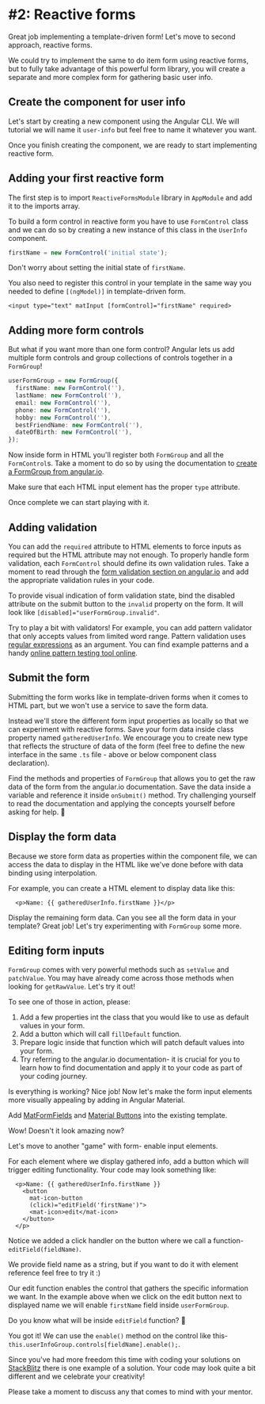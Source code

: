 # \#2: Reactive forms

Great job implementing a template-driven form! Let's move to second approach, reactive forms.

We could try to implement the same to do item form using reactive forms, but to fully take advantage of this powerful form library, you will create a separate and more complex form for gathering basic user info.

## Create the component for user info

Let's start by creating a new component using the Angular CLI. We will tutorial we will name it `user-info` but feel free to name it whatever you want.

Once you finish creating the component, we are ready to start implementing reactive form.

## Adding your first reactive form

The first step is to import `ReactiveFormsModule` library in `AppModule` and add it to the imports array.

To build a form control in reactive form you have to use `FormControl` class and we can do so by creating a new instance of this class in the `UserInfo` component.

```typescript
firstName = new FormControl('initial state');
```

Don't worry about setting the initial state of `firstName`.

You also need to register this control in your template in the same way you needed to define `[(ngModel)]` in template-driven form.

```markup
<input type="text" matInput [formControl]="firstName" required>
```

## Adding more form controls

But what if you want more than one form control? Angular lets us add multiple form controls and group collections of controls together in a `FormGroup`!

```typescript
userFormGroup = new FormGroup({
  firstName: new FormControl(''),
  lastName: new FormControl(''),
  email: new FormControl(''),
  phone: new FormControl(''),
  hobby: new FormControl(''),
  bestFriendName: new FormControl(''),
  dateOfBirth: new FormControl(''),
});
```

Now inside form in HTML you'll register both `FormGroup` and all the `FormControl`s. Take a moment to do so by using the documentation to [create a FormGroup from angular.io](https://angular.io/guide/reactive-forms#step-1-creating-a-formgroup-instance).

Make sure that each HTML input element has the proper `type` attribute.

Once complete we can start playing with it.

## Adding validation

You can add the `required` attribute to HTML elements to force inputs as required but the HTML attribute may not enough. To properly handle form validation, each `FormControl` should define its own validation rules. Take a moment to read through the [form validation section on angular.io](https://angular.io/guide/form-validation) and add the appropriate validation rules in your code.

To provide visual indication of form validation state, bind the disabled attribute on the submit button to the `invalid` property on the form. It will look like `[disabled]="userFormGroup.invalid"`.

Try to play a bit with validators! For example, you can add pattern validator that only accepts values from limited word range. Pattern validation uses [regular expressions](https://en.wikipedia.org/wiki/Regular_expression) as an argument. You can find example patterns and a handy [online pattern testing tool online](https://regex101.com/).

## Submit the form

Submitting the form works like in template-driven forms when it comes to HTML part, but we won't use a service to save the form data.

Instead we'll store the different form input properties as locally so that we can experiment with reactive forms. Save your form data inside class property named `gatheredUserInfo`. We encourage you to create new type that reflects the structure of data of the form \(feel free to define the new interface in the same `.ts` file - above or below component class declaration\).

Find the methods and properties of `FormGroup` that allows you to get the raw data of the form from the angular.io documentation. Save the data inside a variable and reference it inside `onSubmit()` method. Try challenging yourself to read the documentation and applying the concepts yourself before asking for help. 💪

## Display the form data

Because we store form data as properties within the component file, we can access the data to display in the HTML like we've done before with data binding using interpolation.

For example, you can create a HTML element to display data like this:

```markup
  <p>Name: {{ gatheredUserInfo.firstName }}</p>
```

Display the remaining form data. Can you see all the form data in your template? Great job! Let's try experimenting with `FormGroup` some more.

## Editing form inputs

`FormGroup` comes with very powerful methods such as `setValue` and `patchValue`. You may have already come across those methods when looking for `getRawValue`. Let's try it out!

To see one of those in action, please:

1. Add a few properties int the class that you would like to use as default values in your form.
2. Add a button which will call `fillDefault` function.
3. Prepare logic inside that function which will patch default values into your form.
4. Try referring to the angular.io documentation- it is crucial for you to learn how to find documentation and apply it to your code as part of your coding journey.

Is everything is working? Nice job! Now let's make the form input elements more visually appealing by adding in Angular Material.

Add [MatFormFields](https://material.angular.io/components/form-field/overview) and [Material Buttons](https://material.angular.io/components/button/overview) into the existing template.

Wow! Doesn't it look amazing now?

Let's move to another "game" with form- enable input elements.

For each element where we display gathered info, add a button which will trigger editing functionality. Your code may look something like:

```markup
  <p>Name: {{ gatheredUserInfo.firstName }}
    <button
      mat-icon-button
      (click)="editField('firstName')">
      <mat-icon>edit</mat-icon>
    </button>
  </p>
```

Notice we added a click handler on the button where we call a function- `editField(fieldName)`.

We provide field name as a string, but if you want to do it with element reference feel free to try it :\)

Our edit function enables the control that gathers the specific information we want. In the example above when we click on the edit button next to displayed name we will enable `firstName` field inside `userFormGroup`.

Do you know what will be inside `editField` function? 🤔

You got it! We can use the `enable()` method on the control like this- `this.userInfoGroup.controls[fieldName].enable();`.

Since you've had more freedom this time with coding your solutions on [StackBlitz](https://stackblitz.com/github/ng-girls/todo-list-tutorial/tree/master/examples/4_02-reactive-form) there is one example of a solution. Your code may look quite a bit different and we celebrate your creativity!

Please take a moment to discuss any that comes to mind with your mentor.

